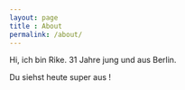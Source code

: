 ```yaml
---
layout: page
title : About
permalink: /about/
---
```


Hi, ich bin Rike. 31 Jahre jung und aus Berlin.

Du siehst heute super aus !